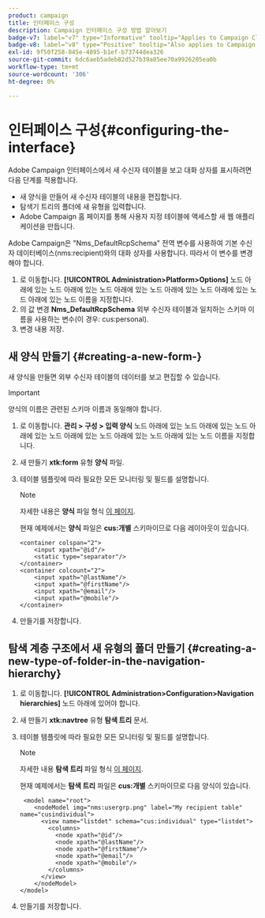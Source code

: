 ```yaml
---
product: campaign
title: 인터페이스 구성
description: Campaign 인터페이스 구성 방법 알아보기
badge-v7: label="v7" type="Informative" tooltip="Applies to Campaign Classic v7"
badge-v8: label="v8" type="Positive" tooltip="Also applies to Campaign v8"
exl-id: 9f50f258-845e-4895-b1ef-b73744dea326
source-git-commit: 6dc6aeb5adeb82d527b39a05ee70a9926205ea0b
workflow-type: tm+mt
source-wordcount: '306'
ht-degree: 0%

---
```


# 인터페이스 구성{#configuring-the-interface}



Adobe Campaign 인터페이스에서 새 수신자 테이블을 보고 대화 상자를 표시하려면 다음 단계를 적용합니다.

* 새 양식을 만들어 새 수신자 테이블의 내용을 편집합니다.
* 탐색기 트리의 폴더에 새 유형을 입력합니다.
* Adobe Campaign 홈 페이지를 통해 사용자 지정 테이블에 액세스할 새 웹 애플리케이션을 만듭니다.

Adobe Campaign은 &quot;Nms_DefaultRcpSchema&quot; 전역 변수를 사용하여 기본 수신자 데이터베이스(nms:recipient)와의 대화 상자를 사용합니다. 따라서 이 변수를 변경해야 합니다.

1. 로 이동합니다. **[!UICONTROL Administration>Platform>Options]** 노드 아래에 있는 노드 아래에 있는 노드 아래에 있는 노드 아래에 있는 노드 아래에 있는 노드 아래에 있는 노드 이름을 지정합니다.
1. 의 값 변경 **Nms_DefaultRcpSchema** 외부 수신자 테이블과 일치하는 스키마 이름을 사용하는 변수(이 경우: cus:personal).
1. 변경 내용 저장.

## 새 양식 만들기 {#creating-a-new-form-}

새 양식을 만들면 외부 수신자 테이블의 데이터를 보고 편집할 수 있습니다.

>[!IMPORTANT]
>
>양식의 이름은 관련된 스키마 이름과 동일해야 합니다.

1. 로 이동합니다. **관리 > 구성 > 입력 양식** 노드 아래에 있는 노드 아래에 있는 노드 아래에 있는 노드 아래에 있는 노드 아래에 있는 노드 아래에 있는 노드 이름을 지정합니다.
1. 새 만들기 **xtk:form** 유형 **양식** 파일.
1. 테이블 템플릿에 따라 필요한 모든 모니터링 및 필드를 설명합니다.

   >[!NOTE]
   >
   >자세한 내용은 **양식** 파일 형식 [이 페이지](../../configuration/using/identifying-a-form.md).

   현재 예제에서는 **양식** 파일은 **cus:개별** 스키마이므로 다음 레이아웃이 있습니다.

   ```
   <container colspan="2">
       <input xpath="@id"/>
       <static type="separator"/>
   </container>
   <container colcount="2">
       <input xpath="@lastName"/>
       <input xpath="@firstName"/>
       <input xpath="@email"/>
       <input xpath="@mobile"/>
   </container> 
   ```

1. 만들기를 저장합니다.

## 탐색 계층 구조에서 새 유형의 폴더 만들기 {#creating-a-new-type-of-folder-in-the-navigation-hierarchy}

1. 로 이동합니다. **[!UICONTROL Administration>Configuration>Navigation hierarchies]** 노드 아래에 있어야 합니다.
1. 새 만들기 **xtk:navtree** 유형 **탐색 트리** 문서.
1. 테이블 템플릿에 따라 필요한 모든 모니터링 및 필드를 설명합니다.

   >[!NOTE]
   >
   >자세한 내용 **탐색 트리** 파일 형식 [이 페이지](../../platform/using/adobe-campaign-explorer.md#about-navigation-hierarchy).

   현재 예제에서는 **탐색 트리** 파일은 **cus:개별** 스키마이므로 다음 양식이 있습니다.

   ```
    <model name="root">
       <nodeModel img="nms:usergrp.png" label="My recipient table" name="cusindividual">
         <view name="listdet" schema="cus:individual" type="listdet">
           <columns>
             <node xpath="@id"/>
             <node xpath="@lastName"/>
             <node xpath="@firstName"/>
             <node xpath="@email"/>
             <node xpath="@mobile"/>
           </columns>
         </view>
       </nodeModel>
   </model>
   ```

1. 만들기를 저장합니다.
